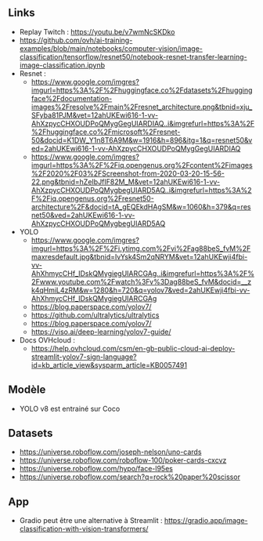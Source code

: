 ## Links
 - Replay Twitch : https://youtu.be/v7wmNcSKDko
 - https://github.com/ovh/ai-training-examples/blob/main/notebooks/computer-vision/image-classification/tensorflow/resnet50/notebook-resnet-transfer-learning-image-classification.ipynb
 - Resnet : 
   - https://www.google.com/imgres?imgurl=https%3A%2F%2Fhuggingface.co%2Fdatasets%2Fhuggingface%2Fdocumentation-images%2Fresolve%2Fmain%2Fresnet_architecture.png&tbnid=xju_SFyba81PJM&vet=12ahUKEwi616-1-vv-AhXzpycCHXOUDPoQMygGegUIARDIAQ..i&imgrefurl=https%3A%2F%2Fhuggingface.co%2Fmicrosoft%2Fresnet-50&docid=K1DW_Y1n8T6A9M&w=1916&h=896&itg=1&q=resnet50&ved=2ahUKEwi616-1-vv-AhXzpycCHXOUDPoQMygGegUIARDIAQ
   - https://www.google.com/imgres?imgurl=https%3A%2F%2Fiq.opengenus.org%2Fcontent%2Fimages%2F2020%2F03%2FScreenshot-from-2020-03-20-15-56-22.png&tbnid=hZeIbJfIF82M_M&vet=12ahUKEwi616-1-vv-AhXzpycCHXOUDPoQMygbegUIARD5AQ..i&imgrefurl=https%3A%2F%2Fiq.opengenus.org%2Fresnet50-architecture%2F&docid=tA_gEQEkdHAgSM&w=1060&h=379&q=resnet50&ved=2ahUKEwi616-1-vv-AhXzpycCHXOUDPoQMygbegUIARD5AQ
 - YOLO
   - https://www.google.com/imgres?imgurl=https%3A%2F%2Fi.ytimg.com%2Fvi%2Fag88beS_fvM%2Fmaxresdefault.jpg&tbnid=IvYsk4Sm2qNRYM&vet=12ahUKEwji4fbi-vv-AhXhmycCHf_IDskQMygiegUIARCGAg..i&imgrefurl=https%3A%2F%2Fwww.youtube.com%2Fwatch%3Fv%3Dag88beS_fvM&docid=__zk4qHmiL4zRM&w=1280&h=720&q=yolov7&ved=2ahUKEwji4fbi-vv-AhXhmycCHf_IDskQMygiegUIARCGAg
   - https://blog.paperspace.com/yolov7/
   - https://github.com/ultralytics/ultralytics
   - https://blog.paperspace.com/yolov7/
   - https://viso.ai/deep-learning/yolov7-guide/
- Docs OVHcloud : 
  - https://help.ovhcloud.com/csm/en-gb-public-cloud-ai-deploy-streamlit-yolov7-sign-language?id=kb_article_view&sysparm_article=KB0057491


## Modèle
  - YOLO v8 est entrainé sur Coco

## Datasets
 - https://universe.roboflow.com/joseph-nelson/uno-cards
 - https://universe.roboflow.com/roboflow-100/poker-cards-cxcvz
 - https://universe.roboflow.com/hypo/face-l95es
 - https://universe.roboflow.com/search?q=rock%20paper%20scissor

## App
 - Gradio peut être une alternative à Streamlit : https://gradio.app/image-classification-with-vision-transformers/
  


